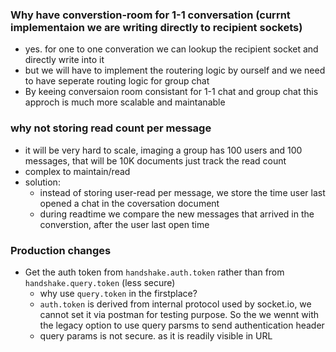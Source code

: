 ### Why have converstion-room for 1-1 conversation (currnt implementaion we are writing directly to recipient sockets)

-  yes. for one to one converation we can lookup the recipient socket and directly write into it
-  but we will have to implement the routering logic by ourself and we need to have seperate routing logic for group chat
-  By keeing conversaion room consistant for 1-1 chat and group chat this approch is much more scalable and maintanable

### why not storing read count per message

-  it will be very hard to scale, imaging a group has 100 users and 100 messages, that will be 10K documents just track the read count
-  complex to maintain/read
-  solution:
   -  instead of storing user-read per message, we store the time user last opened a chat in the coversation document
   -  during readtime we compare the new messages that arrived in the converstion, after the user last open time

### Production changes

-  Get the auth token from `handshake.auth.token` rather than from `handshake.query.token` (less secure)
   -  why use `query.token` in the firstplace?
   -  `auth.token` is derived from internal protocol used by socket.io, we cannot set it via postman for testing purpose. So the we wennt with the legacy option to use query parsms to send authentication header
   -  query params is not secure. as it is readily visible in URL
